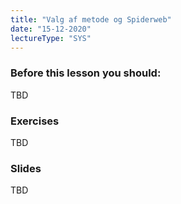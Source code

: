 ```yaml
---
title: "Valg af metode og Spiderweb"
date: "15-12-2020"
lectureType: "SYS"
---
```


### Before this lesson you should:

TBD

### Exercises

TBD

### Slides

TBD

